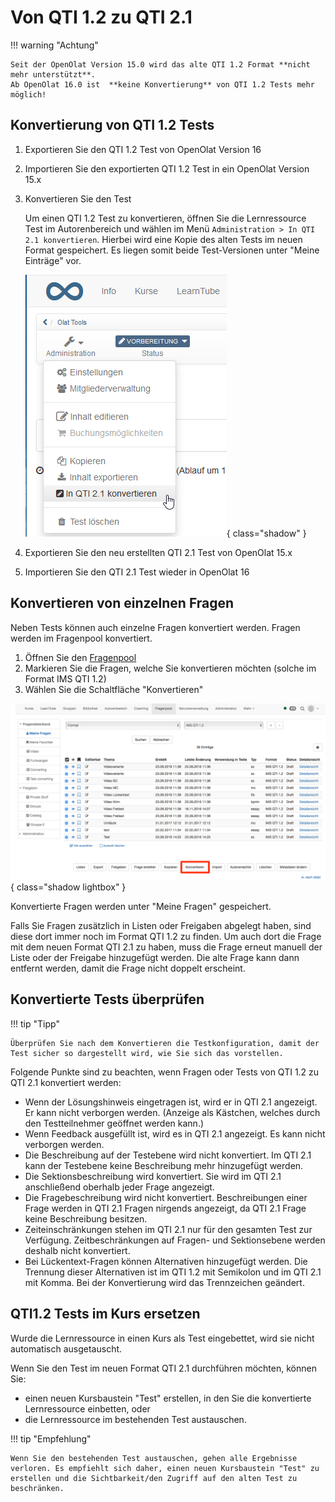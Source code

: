 # Von QTI 1.2 zu QTI 2.1

!!! warning "Achtung"
  
    Seit der OpenOlat Version 15.0 wird das alte QTI 1.2 Format **nicht mehr unterstützt**.
    Ab OpenOlat 16.0 ist  **keine Konvertierung** von QTI 1.2 Tests mehr möglich!

## Konvertierung von QTI 1.2 Tests

1. Exportieren Sie den QTI 1.2 Test von OpenOlat Version 16
2. Importieren Sie den exportierten QTI 1.2 Test in ein OpenOlat Version 15.x
3. Konvertieren Sie den Test

    Um einen QTI 1.2 Test zu konvertieren, öffnen Sie die Lernressource Test im Autorenbereich und wählen im Menü `Administration > In QTI 2.1 konvertieren`. Hierbei wird eine Kopie des alten Tests im neuen Format gespeichert. Es liegen somit beide Test-Versionen unter "Meine Einträge" vor.

    ![Test konvertieren](assets/Test_konvertieren_DE.png){ class="shadow" }

4. Exportieren Sie den neu erstellten QTI 2.1 Test von OpenOlat 15.x
5. Importieren Sie den QTI 2.1 Test wieder in OpenOlat 16

## Konvertieren von einzelnen Fragen

Neben Tests können auch einzelne Fragen konvertiert werden. Fragen werden im Fragenpool konvertiert.

1. Öffnen Sie den [Fragenpool](../area_modules/Question_Bank.de.md)
2. Markieren Sie die Fragen, welche Sie konvertieren möchten (solche im Format IMS QTI 1.2)
3. Wählen Sie die Schaltfläche "Konvertieren"

![Frage konvertieren](assets/DE_convert_question.png){ class="shadow lightbox" }

Konvertierte Fragen werden unter "Meine Fragen" gespeichert.

Falls Sie Fragen zusätzlich in Listen oder Freigaben abgelegt haben, sind diese dort immer noch im Format QTI 1.2 zu finden. Um auch dort die Frage mit dem neuen Format QTI 2.1 zu haben, muss die Frage erneut manuell der Liste oder der Freigabe hinzugefügt werden. Die alte Frage kann dann entfernt werden, damit die Frage nicht doppelt erscheint.

## Konvertierte Tests überprüfen

!!! tip "Tipp"

    Überprüfen Sie nach dem Konvertieren die Testkonfiguration, damit der Test sicher so dargestellt wird, wie Sie sich das vorstellen.

Folgende Punkte sind zu beachten, wenn Fragen oder Tests von QTI 1.2 zu QTI 2.1 konvertiert werden:

* Wenn der Lösungshinweis eingetragen ist, wird er in QTI 2.1 angezeigt. Er kann nicht verborgen werden. (Anzeige als Kästchen, welches durch den Testteilnehmer geöffnet werden kann.)
* Wenn Feedback ausgefüllt ist, wird es in QTI 2.1 angezeigt. Es kann nicht verborgen werden.
* Die Beschreibung auf der Testebene wird nicht konvertiert. Im QTI 2.1 kann der Testebene keine Beschreibung mehr hinzugefügt werden.
* Die Sektionsbeschreibung wird konvertiert. Sie wird im QTI 2.1 anschließend oberhalb jeder Frage angezeigt.
* Die Fragebeschreibung wird nicht konvertiert. Beschreibungen einer Frage werden in QTI 2.1 Fragen nirgends angezeigt, da QTI 2.1 Frage keine Beschreibung besitzen.
* Zeiteinschränkungen stehen im QTI 2.1 nur für den gesamten Test zur Verfügung. Zeitbeschränkungen auf Fragen- und Sektionsebene werden deshalb nicht konvertiert.
* Bei Lückentext-Fragen können Alternativen hinzugefügt werden. Die Trennung dieser Alternativen ist im QTI 1.2 mit Semikolon und im QTI 2.1 mit Komma. Bei der Konvertierung wird das Trennzeichen geändert.

## QTI1.2 Tests im Kurs ersetzen

Wurde die Lernressource in einen Kurs als Test eingebettet, wird sie nicht automatisch ausgetauscht.

Wenn Sie den Test im neuen Format QTI 2.1 durchführen möchten, können Sie:

* einen neuen Kursbaustein "Test" erstellen, in den Sie die konvertierte Lernressource einbetten, oder
* die Lernressource im bestehenden Test austauschen.

!!! tip "Empfehlung"

    Wenn Sie den bestehenden Test austauschen, gehen alle Ergebnisse verloren. Es empfiehlt sich daher, einen neuen Kursbaustein "Test" zu erstellen und die Sichtbarkeit/den Zugriff auf den alten Test zu beschränken.
